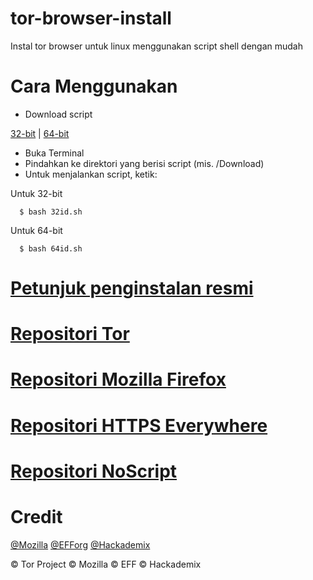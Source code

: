 # tor-browser-install
Instal tor browser untuk linux menggunakan script shell dengan mudah
# Cara Menggunakan
- Download script 

[32-bit](https://raw.githubusercontent.com/O7zSO31IVg/tor-browser-installer/main/script/32id.sh) | [64-bit](https://raw.githubusercontent.com/O7zSO31IVg/tor-browser-installer/main/script/64id.sh)
- Buka Terminal
- Pindahkan ke direktori yang berisi script (mis. /Download)
- Untuk menjalankan script, ketik:

Untuk 32-bit

      $ bash 32id.sh


Untuk 64-bit

      $ bash 64id.sh

# [Petunjuk penginstalan resmi](https://tb-manual.torproject.org/installation/)
# [Repositori Tor](https://gitweb.torproject.org/tor.git)
# [Repositori Mozilla Firefox](https://hg.mozilla.org/mozilla-central/)
# [Repositori HTTPS Everywhere](https://github.com/EFForg/https-everywhere/)
# [Repositori NoScript](https://github.com/hackademix/noscript)
# Credit
[@Mozilla](https://github.com/mozilla/) [@EFForg](https://github.com/EFForg) [@Hackademix](https://github.com/hackademix)


© Tor Project © Mozilla © EFF © Hackademix
